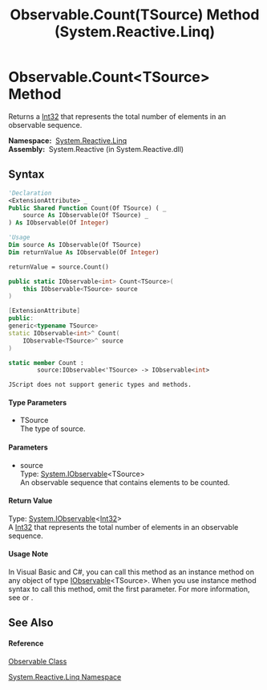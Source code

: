 ﻿---
title: Observable.Count(TSource) Method  (System.Reactive.Linq)
TOCTitle: Count(TSource) Method
ms:assetid: M:System.Reactive.Linq.Observable.Count``1(System.IObservable{``0})
ms:mtpsurl: https://msdn.microsoft.com/en-us/library/Hh229470(v=VS.103)
ms:contentKeyID: 36068886
ms.date: 06/28/2011
mtps_version: v=VS.103
f1_keywords:
- System.Reactive.Linq.Observable.Count``1
dev_langs:
- CSharp
- JScript
- VB
- FSharp
- c++
---

# Observable.Count\<TSource\> Method

Returns a [Int32](https://msdn.microsoft.com/en-us/library/td2s409d) that represents the total number of elements in an observable sequence.

**Namespace:**  [System.Reactive.Linq](hh211929\(v=vs.103\).md)  
**Assembly:**  System.Reactive (in System.Reactive.dll)

## Syntax

``` vb
'Declaration
<ExtensionAttribute> _
Public Shared Function Count(Of TSource) ( _
    source As IObservable(Of TSource) _
) As IObservable(Of Integer)
```

``` vb
'Usage
Dim source As IObservable(Of TSource)
Dim returnValue As IObservable(Of Integer)

returnValue = source.Count()
```

``` csharp
public static IObservable<int> Count<TSource>(
    this IObservable<TSource> source
)
```

``` c++
[ExtensionAttribute]
public:
generic<typename TSource>
static IObservable<int>^ Count(
    IObservable<TSource>^ source
)
```

``` fsharp
static member Count : 
        source:IObservable<'TSource> -> IObservable<int> 
```

``` jscript
JScript does not support generic types and methods.
```

#### Type Parameters

  - TSource  
    The type of source.

#### Parameters

  - source  
    Type: [System.IObservable](https://msdn.microsoft.com/en-us/library/Dd990377)\<TSource\>  
    An observable sequence that contains elements to be counted.  

#### Return Value

Type: [System.IObservable](https://msdn.microsoft.com/en-us/library/Dd990377)\<[Int32](https://msdn.microsoft.com/en-us/library/td2s409d)\>  
A [Int32](https://msdn.microsoft.com/en-us/library/td2s409d) that represents the total number of elements in an observable sequence.  

#### Usage Note

In Visual Basic and C\#, you can call this method as an instance method on any object of type [IObservable](https://msdn.microsoft.com/en-us/library/Dd990377)\<TSource\>. When you use instance method syntax to call this method, omit the first parameter. For more information, see [](https://msdn.microsoft.com/en-us/library/Bb384936) or [](https://msdn.microsoft.com/en-us/library/Bb383977).

## See Also

#### Reference

[Observable Class](hh244252\(v=vs.103\).md)

[System.Reactive.Linq Namespace](hh211929\(v=vs.103\).md)

